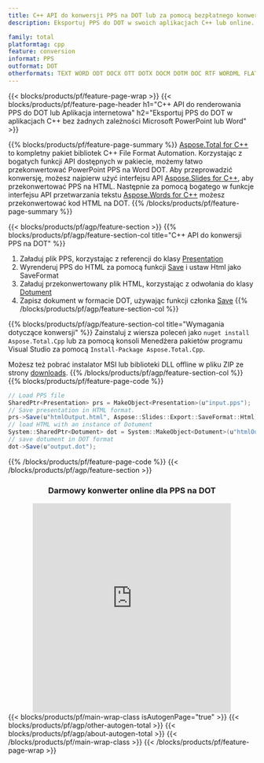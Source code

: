 ```yaml
---
title: C++ API do konwersji PPS na DOT lub za pomocą bezpłatnego konwertera online
description: Eksportuj PPS do DOT w swoich aplikacjach C++ lub online. Szybko przetestuj darmowy konwerter online POT na CSV przed integracją kodu.

family: total
platformtag: cpp
feature: conversion
informat: PPS
outformat: DOT
otherformats: TEXT WORD ODT DOCX OTT DOTX DOCM DOTM DOC RTF WORDML FLATOPC
---
```

{{< blocks/products/pf/feature-page-wrap >}}
{{< blocks/products/pf/feature-page-header h1="C++ API do renderowania PPS do DOT lub Aplikacja internetowa" h2="Eksportuj PPS do DOT w aplikacjach C++ bez żadnych zależności Microsoft PowerPoint lub Word" >}}

{{% blocks/products/pf/feature-page-summary %}}
[Aspose.Total for C++](https://products.aspose.com/total/cpp/) to kompletny pakiet bibliotek C++ File Format Automation. Korzystając z bogatych funkcji API dostępnych w pakiecie, możemy łatwo przekonwertować PowerPoint PPS na Word DOT. Aby przeprowadzić konwersję, możesz najpierw użyć interfejsu API [Aspose.Slides for C++](https://products.aspose.com/slides/cpp/), aby przekonwertować PPS na HTML. Następnie za pomocą bogatego w funkcje interfejsu API przetwarzania tekstu [Aspose.Words for C++](https://products.aspose.com/words/cpp/) możesz przekonwertować kod HTML na DOT. 
{{% /blocks/products/pf/feature-page-summary  %}}

{{< blocks/products/pf/agp/feature-section >}}
{{% blocks/products/pf/agp/feature-section-col title="C++ API do konwersji PPS na DOT" %}}
1. Załaduj plik PPS, korzystając z referencji do klasy [Presentation](https://reference.aspose.com/slides/cpp/class/aspose.slides.presentation)
2. Wyrenderuj PPS do HTML za pomocą funkcji [Save](https://reference.aspose.com/slides/cpp/class/aspose.slides.presentation#afcd59ec697bf05c10f78c3869de2ec9e) i ustaw Html jako SaveFormat
3. Załaduj przekonwertowany plik HTML, korzystając z odwołania do klasy [Dotument](https://reference.aspose.com/words/cpp/class/aspose.words.dotument)
4. Zapisz dokument w formacie DOT, używając funkcji członka [Save](https://reference.aspose.com/words/cpp/class/aspose.words.dotument#save_string)
{{% /blocks/products/pf/agp/feature-section-col %}}

{{% blocks/products/pf/agp/feature-section-col title="Wymagania dotyczące konwersji" %}}
Zainstaluj z wiersza poleceń jako ```nuget install Aspose.Total.Cpp``` lub za pomocą konsoli Menedżera pakietów programu Visual Studio za pomocą ```Install-Package Aspose.Total.Cpp```.

Możesz też pobrać instalator MSI lub biblioteki DLL offline w pliku ZIP ze strony [downloads](https://releases.aspose.com/total/cpp).
{{% /blocks/products/pf/agp/feature-section-col %}}
{{% blocks/products/pf/feature-page-code %}}
```cs
// Load PPS file
SharedPtr<Presentation> prs = MakeObject<Presentation>(u"input.pps");
// Save presentation in HTML format.
prs->Save(u"htmlOutput.html", Aspose::Slides::Export::SaveFormat::Html);
// load HTML with an instance of Dotument
System::SharedPtr<Dotument> dot = System::MakeObject<Dotument>(u"htmlOutput.html");
// save dotument in DOT format
dot->Save(u"output.dot"); 
```

{{% /blocks/products/pf/feature-page-code %}}
{{< /blocks/products/pf/agp/feature-section >}}

<div class="container-fluid agp-content bg-white aboutfile box-1 vh100 section nopbtm">
<div class=container>
<div class=row>
<div class="demobox tc col-md-12 padding-0" align="center">

<h3>Darmowy konwerter online dla PPS na DOT</h3>

<iframe style="border: none; height: 426px;" scrolling="no" src="https://total-conversion-app-65z5r2lp.qa.k8s.dynabic.com/?to=dot&from=pps" id="child-iframe" width="80%"></iframe>

</div></div>
</div></div>
{{< blocks/products/pf/main-wrap-class isAutogenPage="true" >}}
{{< blocks/products/pf/agp/other-autogen-total >}}
{{< blocks/products/pf/agp/about-autogen-total >}}
{{< /blocks/products/pf/main-wrap-class >}}
{{< /blocks/products/pf/feature-page-wrap >}}
